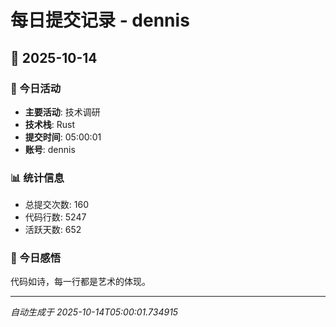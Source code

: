 # 每日提交记录 - dennis

## 📅 2025-10-14

### 🎯 今日活动
- **主要活动**: 技术调研
- **技术栈**: Rust
- **提交时间**: 05:00:01
- **账号**: dennis

### 📊 统计信息
- 总提交次数: 160
- 代码行数: 5247
- 活跃天数: 652

### 💭 今日感悟
代码如诗，每一行都是艺术的体现。

---
*自动生成于 2025-10-14T05:00:01.734915*
